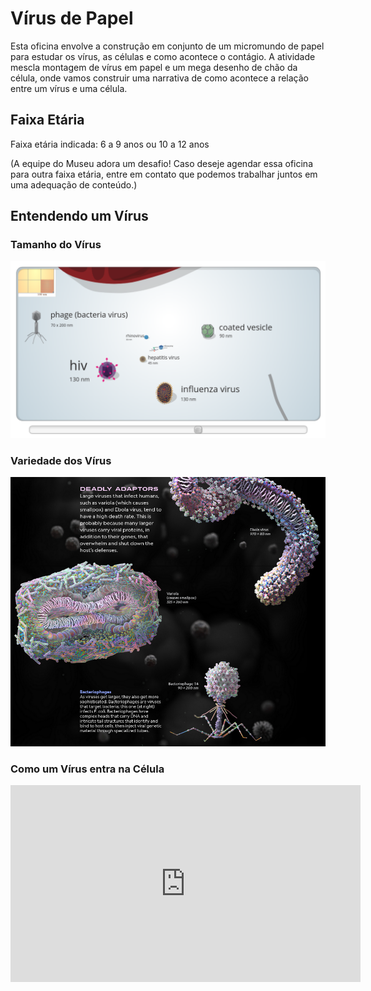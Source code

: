# Vírus de Papel

Esta oficina envolve a construção em conjunto de um micromundo de papel para estudar os vírus, as células e como acontece o contágio. A atividade mescla montagem de vírus em papel e um mega desenho de chão da célula, onde vamos construir uma narrativa de como acontece a relação entre um vírus e uma célula.

## Faixa Etária

Faixa etária indicada: 6 a 9 anos ou 10 a 12 anos

(A equipe do Museu adora um desafio! Caso deseje agendar essa oficina para outra faixa etária, entre em contato que podemos trabalhar juntos em uma adequação de conteúdo.)

## Entendendo um Vírus

### Tamanho do Vírus

[![Tamanho do Vírus](images/cell-size-and-scale.png)](https://learn.genetics.utah.edu/content/cells/scale/)

### Variedade dos Vírus

[![Micromundos Script](images/ng-our-viral-world.png)](https://www.nationalgeographic.com/magazine/graphics/see-how-viruses-look-up-close-feature)

### Como um Vírus entra na Célula

<iframe width="560" height="315" src="https://www.youtube.com/embed/D9OtJU3F6eQ" title="YouTube video player" frameborder="0" allow="accelerometer; autoplay; clipboard-write; encrypted-media; gyroscope; picture-in-picture" allowfullscreen></iframe>
